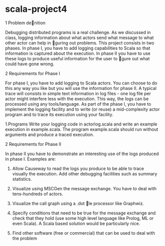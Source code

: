 scala-project4
==============

1 Problem denition

Debugging distributed programs is a real challenge. As we discussed in class,
logging information about what actors send what message to what other actor
can help in guring out problems. This project consists in two phases. In phase
I, you have to add logging capabilities to Scala so that information is captured
about the execution. In phase II you have to use these logs to produce useful
information for the user to gure out what could have gone wrong.

2 Requirements for Phase I

For phase I, you have to add logging to Scala actors. You can choose to do this
any way you like but you will use the information for phase II. A typical trace will consists in simple text information in log files - one log file per actor might interfere less with the execution. This way, the logs can be processed using any
tools/language.
As part of the phase I, you have to implement the logging facility and to write (or reuse) a mid-complexity actor program and to trace its execution using your facility.

1.Programs Write your logging code in actorlog.scala and write an example
execution in example.scala. The program example.scala should run without
arguments and produce a traced execution.

2 Requirements for Phase II

In phase II you have to demonstrate an interesting use of the logs produced in
phase I. Examples are:

1. Allow Causeway to read the logs you produce to be able to trace visually the execution. Add other debugging facilities such as summary statistics.

2. Visualize using MSCGen the message exchange. You have to deal with tens-hundreds of actors.

3. Visualize the call graph using a .dot le processor like Graphwiz.

4. Specify conditions that need to be true for the message exchange and
check that they hold (use some high level language like Prolog, ML or even Scala). A Scala based solution would be particularly nice.

5. Find other software (free or commercial) that can be used to deal with the problem

